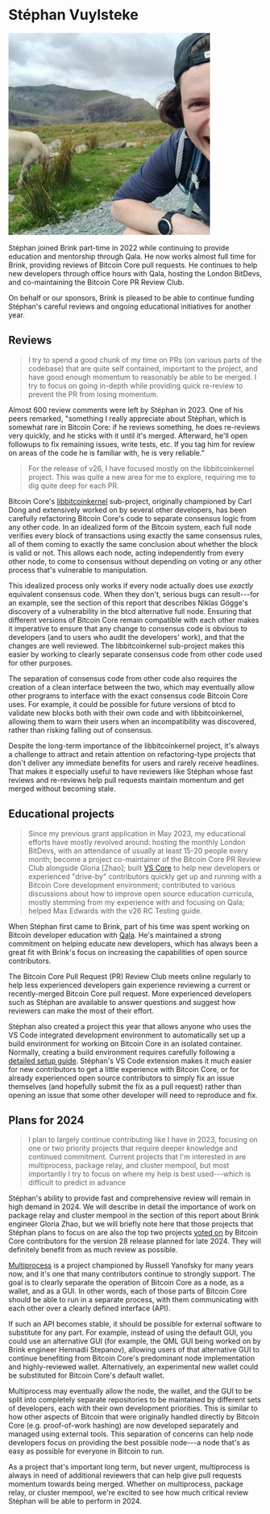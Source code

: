 # Stéphan Vuylsteke

![](img/stephan-vuylsteke.jpg)

Stéphan joined Brink part-time in 2022 while continuing to provide
education and mentorship through Qala.  He now works almost full time
for Brink, providing reviews of Bitcoin Core pull requests.  He
continues to help new developers through office hours with Qala, hosting
the London BitDevs, and co-maintaining the Bitcoin Core PR Review Club.

On behalf or our sponsors, Brink is pleased to be able to continue
funding Stéphan's careful reviews and ongoing educational initiatives
for another year.

## Reviews

> I try to spend a good chunk of my time on PRs (on various parts of the
> codebase) that are quite self contained, important to the project, and
> have good enough momentum to reasonably be able to be merged. I try to
> focus on going in-depth while providing quick re-review to prevent the
> PR from losing momentum.

Almost 600 review comments were left by Stéphan in 2023.  One of his
peers remarked, "something I really appreciate about Stéphan, which is
somewhat rare in Bitcoin Core: if he reviews something, he does
re-reviews very quickly, and he sticks with it until it's merged.
Afterward, he'll open followups to fix remaining issues, write tests,
etc. If you tag him for review on areas of the code he is familiar with,
he is very reliable."

> For the release of v26, I have focused mostly on the libbitcoinkernel
> project. This was quite a new area for me to explore, requiring me to
> dig quite deep for each PR.

Bitcoin Core's [libbitcoinkernel][#27587] sub-project, originally
championed by Carl Dong and extensively worked on by several other
developers, has been carefully refactoring Bitcoin Core's code to
separate consensus logic from any other code.  In an idealized form of
the Bitcoin system, each full node verifies every block of transactions
using exactly the same consensus rules, all of them coming to exactly
the same conclusion about whether the block is valid or not.  This
allows each node, acting independently from every other node, to come to
consensus without depending on voting or any other process that's
vulnerable to manipulation.

This idealized process only works if every node actually does use
_exactly_ equivalent consensus code.  When they don't, serious bugs can
result---for an example, see the section of this report that describes
Niklas Gögge's discovery of a vulnerability in the btcd alternative
full node.  Ensuring that different versions of Bitcoin Core remain
compatible with each other makes it imperative to ensure that any change
to consensus code is obvious to developers (and to users who audit the
developers' work), and that the changes are well reviewed.  The
libbitcoinkernel sub-project makes this easier by working to clearly
separate consensus code from other code used for other purposes.

The separation of consensus code from other code also requires the
creation of a clean interface between the two, which may eventually
allow other programs to interface with the exact consensus code Bitcoin
Core uses.  For example, it could be possible for future versions of
btcd to validate new blocks both with their own code and with
libbitcoinkernel, allowing them to warn their users when an
incompatibility was discovered, rather than risking falling out of
consensus.

Despite the long-term importance of the libbitcoinkernel project, it's
always a challenge to attract and retain attention on refactoring-type
projects that don't deliver any immediate benefits for users and rarely
receive headlines.  That makes it especially useful to have reviewers
like Stéphan whose fast reviews and re-reviews help pull requests
maintain momentum and get merged without becoming stale.

## Educational projects

> Since my previous grant application in May 2023, my educational
> efforts have mostly revolved around: hosting the monthly London
> BitDevs, with an attendance of usually at least 15-20 people every
> month; become a project co-maintainer of the Bitcoin Core PR Review
> Club alongside Gloria [Zhao]; built [VS
> Core](https://github.com/stickies-v/vs-core) to help new developers or
> experienced "drive-by" contributors quickly get up and running with a
> Bitcoin Core development environment; contributed to various
> discussions about how to improve open source education curricula,
> mostly stemming from my experience with and focusing on Qala; helped
> Max Edwards with the v26 RC Testing guide.

When Stéphan first came to Brink, part of his time was spent working on
Bitcoin developer education with [Qala][].  He's maintained a strong
commitment on helping educate new developers, which has always been a
great fit with Brink's focus on increasing the capabilities of open
source contributors.

The Bitcoin Core Pull Request (PR) Review Club meets online regularly to
help less experienced developers gain experience reviewing a current or
recently-merged Bitcoin Core pull request.  More experienced developers
such as Stéphan are available to answer questions and suggest how
reviewers can make the most of their effort.

Stéphan also created a project this year that allows anyone who uses the
VS Code integrated development environment to automatically set up a
build environment for working on Bitcoin Core in an isolated container.
Normally, creating a build environment requires carefully following a
[detailed setup guide][].  Stéphan's VS Code extension makes it much
easier for new contributors to get a little experience with Bitcoin
Core, or for already experienced open source contributors to simply fix
an issue themselves (and hopefully submit the fix as a pull request)
rather than opening an issue that some other developer will need to
reproduce and fix.

## Plans for 2024

> I plan to largely continue contributing like I have in 2023, focusing
> on one or two priority projects that require deeper knowledge and
> continued commitment. Current projects that I'm interested in are
> multiprocess, package relay, and cluster mempool, but most importantly
> I try to focus on where my help is best used---which is difficult to
> predict in advance

Stéphan's ability to provide fast and comprehensive review will remain in
high demand in 2024.  We will describe in detail the importance of
work on package relay and cluster mempool in the section of this report
about Brink engineer Gloria Zhao, but we will briefly note here that
those projects that Stéphan plans to focus on are also the top two
projects [voted on][#29465] by Bitcoin Core contributors for the version
28 release planned for late 2024.  They will definitely benefit from as
much review as possible.

[Multiprocess][#28722] is a project championed by Russell Yanofsky for
many years now, and it's one that many contributors continue to strongly
support.  The goal is to clearly separate the operation of Bitcoin Core
as a node, as a wallet, and as a GUI.  In other words, each of those
parts of Bitcoin Core should be able to run in a separate process, with
them communicating with each other over a clearly defined interface
(API).

If such an API becomes stable, it should be possible for external
software to substitute for any part.  For example, instead of using the
default GUI, you could use an alternative GUI (for example, the QML GUI
being worked on by Brink engineer Hennadii Stepanov), allowing users of
that alternative GUI to continue benefiting from Bitcoin Core's
predominant node implementation and highly-reviewed wallet.
Alternatively, an experimental new wallet could be substituted for
Bitcoin Core's default wallet.

Multiprocess may eventually allow the node, the wallet, and the GUI to
be split into completely separate repositories to be maintained by
different sets of developers, each with their own development
priorities. This is similar to how other aspects of Bitcoin that were
originally handled directly by Bitcoin Core (e.g. proof-of-work hashing)
are now developed separately and managed using external tools.  This
separation of concerns can help node developers focus on providing the
best possible node---a node that's as easy as possible for everyone in
Bitcoin to run.

As a project that's important long term, but never urgent, multiprocess
is always in need of additional reviewers that can help give pull
requests momentum towards being merged.  Whether on multiprocess,
package relay, or cluster mempool, we're excited to see how much
critical review Stéphan will be able to perform in 2024.

[#27587]: https://github.com/bitcoin/bitcoin/issues/27587
[qala]: https://builders.btrust.tech/
[detailed setup guide]: https://github.com/bitcoin/bitcoin/blob/master/doc/build-unix.md
[#28722]: https://github.com/bitcoin/bitcoin/issues/28722
[#29465]: https://github.com/bitcoin/bitcoin/issues/29465
